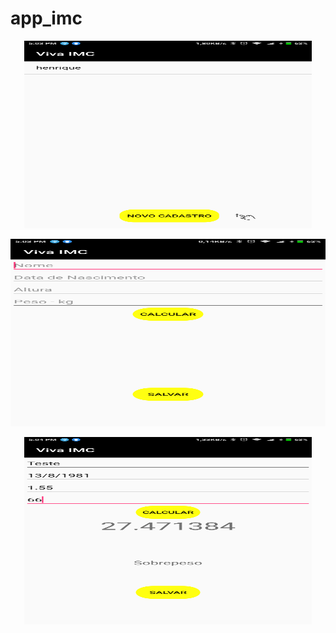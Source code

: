 # app_imc

<p align="center">
  <img width="460" height="300" src="/img_show.png">
</p>

<p align="center">
  <img width="900" height="300" src="/img_cad.png">
</p>

<p align="center">
  <img width="460" height="300" src="/img_dados.png">
</p>


